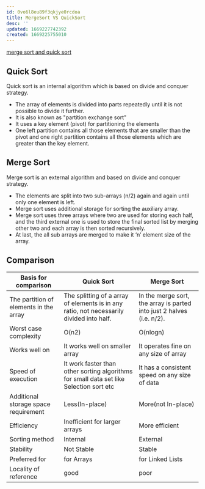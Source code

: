 ```yaml
---
id: 0vo6l8eu89f3qkjye0rcdoa
title: MergeSort VS QuickSort
desc: ''
updated: 1669227742392
created: 1669225755010
---
```


[merge sort and quick sort](https://www.geeksforgeeks.org/quick-sort-vs-merge-sort/)

## Quick Sort
Quick sort is an internal algorithm which is based on divide and conquer strategy.
- The array of elements is divided into parts repeatedly until it is not possible to divide it further.
- It is also known as "partition exchange sort"
- It uses a key element (pivot) for partitioning the elements
- One left partition contains all those elements that are smaller than the pivot and one right partition contains all those elements which are greater than the key element. 

## Merge Sort
Merge sort is an external algorithm and based on divide and conquer strategy.
- The elements are split into two sub-arrays (n/2) again and again until only one element is left.
- Merge sort uses additional storage for sorting the auxiliary array.
- Merge sort uses three arrays where two are used for storing each half, and the third external one is used to store the final sorted list by merging other two and each array is then sorted recursively.
- At last, the all sub arrays are merged to make it ‘n’ element size of the array.

## Comparison
| Basis for comparison | Quick Sort | Merge Sort |
| --- | ---  | --- |
| The partition of elements in the array | The splitting of a array of elements is in any ratio, not necessarily divided into half. |	In the merge sort, the array is parted into just 2 halves (i.e. n/2). |
| Worst case complexity | O(n2) | O(nlogn) |
| Works well on | It works well on smaller array | It operates fine on any size of array |
| Speed of execution | It work faster than other sorting algorithms for small data set like Selection sort etc	|  It has a consistent speed on any size of data | 
| Additional storage space requirement | Less(In-place) | More(not In-place) |  
| Efficiency | Inefficient for larger arrays | More efficient |
| Sorting method | Internal	| External | 
| Stability | Not Stable | Stable |
| Preferred for | for Arrays | for Linked Lists |
| Locality of reference | good | poor |